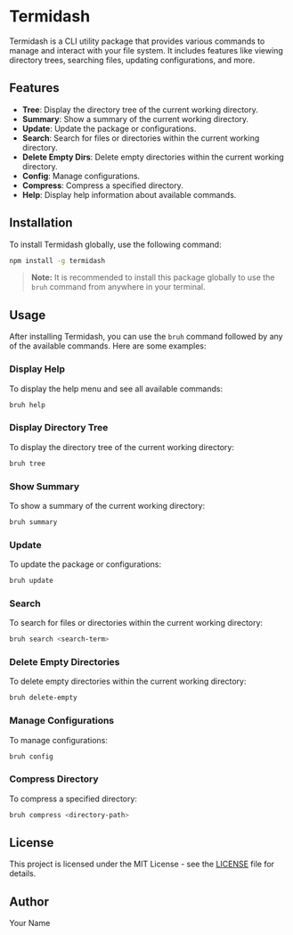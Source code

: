 # Termidash

Termidash is a CLI utility package that provides various commands to manage and interact with your file system. It includes features like viewing directory trees, searching files, updating configurations, and more.

## Features

- **Tree**: Display the directory tree of the current working directory.
- **Summary**: Show a summary of the current working directory.
- **Update**: Update the package or configurations.
- **Search**: Search for files or directories within the current working directory.
- **Delete Empty Dirs**: Delete empty directories within the current working directory.
- **Config**: Manage configurations.
- **Compress**: Compress a specified directory.
- **Help**: Display help information about available commands.

## Installation

To install Termidash globally, use the following command:

```sh
npm install -g termidash
```

> **Note:** It is recommended to install this package globally to use the `bruh` command from anywhere in your terminal.

## Usage

After installing Termidash, you can use the `bruh` command followed by any of the available commands. Here are some examples:

### Display Help

To display the help menu and see all available commands:

```sh
bruh help
```

### Display Directory Tree

To display the directory tree of the current working directory:

```sh
bruh tree
```

### Show Summary

To show a summary of the current working directory:

```sh
bruh summary
```

### Update

To update the package or configurations:

```sh
bruh update
```

### Search

To search for files or directories within the current working directory:

```sh
bruh search <search-term>
```

### Delete Empty Directories

To delete empty directories within the current working directory:

```sh
bruh delete-empty
```

### Manage Configurations

To manage configurations:

```sh
bruh config
```

### Compress Directory

To compress a specified directory:

```sh
bruh compress <directory-path>
```

## License

This project is licensed under the MIT License - see the [LICENSE](LICENSE) file for details.

## Author

Your Name

